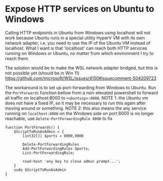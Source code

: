 # Expose HTTP services on Ubuntu to Windows
 
Calling HTTP endpoints in Ubuntu from Windows using localhost will not work because Ubuntu runs in a special utility HyperV VM with its own network adapter,
i.e. you need to use the IP of the Ubuntu VM instead of localhost.
What I want is that 'localhost' can reach both HTTP services running on Windows or Ubuntu, no matter from which environment I try to reach them.
 
The solution would be to make the WSL network adapter bridged, but this is not possible yet (should be in Win 11)
https://github.com/microsoft/WSL/issues/4150#issuecomment-504209723
 
The workaround is to set up port-forwarding from Windows to Ubuntu. Run the `PortForwards` function bellow from a non-elevated powershell 
to forward all traffic on localhost:8000 to `<ubuntuip>:8000`.
NOTE 1: the Ubuntu vm does not have a fixed IP, so it may be necessary to run this again after moving around or something.
NOTE 2: this also means the any service running on `localhost:8000` on the Windows side on port 8000 is no longer reachable, use `Delete-PortForwardingRule 8000` to fix

```
function PortForwards() {
    $ScriptToRunAsAdmin = {
        [int32[]] $ports = 8000,9000
        
        Delete-PortForwardingRules
        Add-PortForwardingRules $ports;
        List-PortForwardingRule;

        read-host 'any key to close admin prompt...';
    }
    sudo $ScriptToRunAsAdmin
}
```
